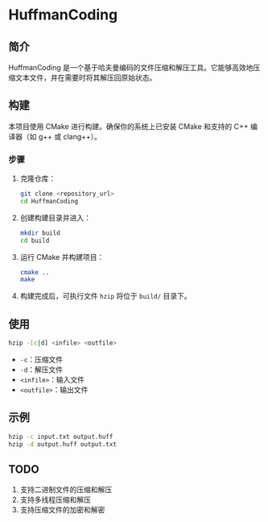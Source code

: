 # HuffmanCoding

## 简介

HuffmanCoding 是一个基于哈夫曼编码的文件压缩和解压工具。它能够高效地压缩文本文件，并在需要时将其解压回原始状态。

## 构建

本项目使用 CMake 进行构建。确保你的系统上已安装 CMake 和支持的 C++ 编译器（如 g++ 或 clang++）。

### 步骤

1. 克隆仓库：

    ```bash
    git clone <repository_url>
    cd HuffmanCoding
    ```

2. 创建构建目录并进入：

    ```bash
    mkdir build
    cd build
    ```

3. 运行 CMake 并构建项目：

    ```bash
    cmake ..
    make
    ```

4. 构建完成后，可执行文件 `hzip` 将位于 `build/` 目录下。

## 使用

```bash
hzip -[c|d] <infile> <outfile>
```

- `-c`：压缩文件
- `-d`：解压文件
- `<infile>`：输入文件
- `<outfile>`：输出文件

## 示例

```bash
hzip -c input.txt output.huff
hzip -d output.huff output.txt
```
## TODO

1. 支持二进制文件的压缩和解压
2. 支持多线程压缩和解压
3. 支持压缩文件的加密和解密
